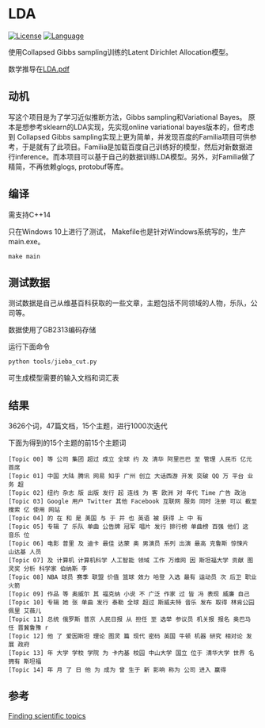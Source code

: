 # LDA
[![License](https://img.shields.io/pypi/l/Django.svg)](LICENSE)
[![Language](https://img.shields.io/badge/language-c%2B%2B-orange.svg)](src)

使用Collapsed Gibbs sampling训练的Latent Dirichlet Allocation模型。

数学推导在[LDA.pdf](https://github.com/PanJianning/LDA/edit/master/LDA.pdf)

## 动机
写这个项目是为了学习近似推断方法，Gibbs sampling和Variational Bayes。 原本是想参考sklearn的LDA实现，先实现online variational bayes版本的，但考虑到
Collapsed Gibbs sampling实现上更为简单，并发现百度的Familia项目可供参考，于是就有了此项目。Familia是加载百度自己训练好的模型，然后对新数据进行inference。而本项目可以基于自己的数据训练LDA模型。另外，对Familia做了精简，不再依赖glogs, protobuf等库。

## 编译
需支持C++14

只在Windows 10上进行了测试， Makefile也是针对Windows系统写的，生产main.exe。
```shell
make main
```
## 测试数据
测试数据是自己从维基百科获取的一些文章，主题包括不同领域的人物，乐队，公司等。

数据使用了GB2313编码存储

运行下面命令
```python
python tools/jieba_cut.py
```
可生成模型需要的输入文档和词汇表

## 结果
3626个词，47篇文档，15个主题，进行1000次迭代

下面为得到的15个主题的前15个主题词
```
[Topic 00] 等 公司 集团 超过 成立 全球 约 及 清华 阿里巴巴 至 管理 人民币 亿元 首席
[Topic 01] 中国 大陆 腾讯 网易 知乎 广州 创立 大话西游 开发 突破 QQ 万 平台 业务 超
[Topic 02] 纽约 杂志 版 出版 发行 起 连线 为 客 欧洲 对 年代 Time 广告 政治
[Topic 03] Google 用户 Twitter 其他 Facebook 互联网 服务 同时 注册 可以 截至 搜索 亿 使用 网站
[Topic 04] 的 在 和 是 美国 与 于 并 也 英语 被 获得 上 中 有
[Topic 05] 专辑 了 乐队 单曲 公告牌 冠军 唱片 发行 排行榜 单曲榜 百强 他们 这 音乐 位
[Topic 06] 电影 普里 及 迪卡 最佳 达蒙 奥 男演员 系列 出演 最高 克鲁斯 惊悚片 山达基 人员
[Topic 07] 及 计算机 计算机科学 人工智能 领域 工作 万维网 因 斯坦福大学 贡献 图灵奖 分析 科学家 伯纳斯 李
[Topic 08] NBA 球员 赛季 联盟 价值 篮球 效力 哈登 入选 最有 运动员 次 后卫 职业 火箭
[Topic 09] 作品 等 奥威尔 其 福克纳 小说 不 广泛 作家 过 皆 冯 表现 威廉 自己
[Topic 10] 专辑 她 张 单曲 发行 泰勒 全球 超过 斯威夫特 音乐 发布 取得 林肯公园 佩里 艾薇儿
[Topic 11] 总统 俄罗斯 普京 人民日报 从 担任 至 选举 参议员 机关报 报名 奥巴马 任 晋冀鲁豫 r
[Topic 12] 他 了 爱因斯坦 理论 图灵 篇 现代 密码 英国 牛顿 机器 研究 相对论 发展 政府
[Topic 13] 年 大学 学校 学院 为 卡内基 校园 中山大学 国立 位于 清华大学 世界 名 拥有 斯坦福
[Topic 14] 年 月 了 日 他 为 成为 曾 生于 新 影响 称为 公司 进入 赢得
```
## 参考
[Finding scientific topics](http://psiexp.ss.uci.edu/research/papers/sciencetopics.pdf)

